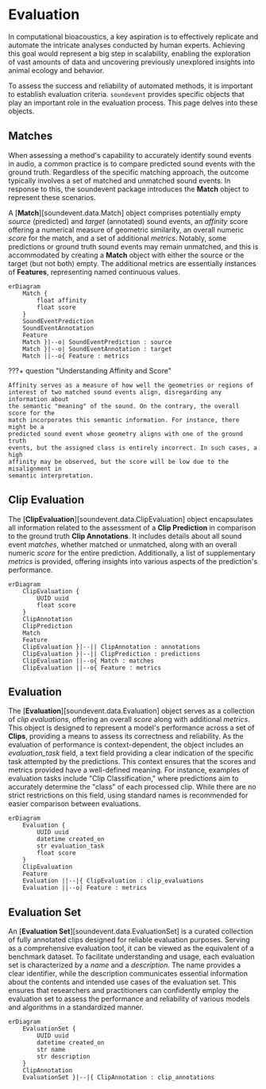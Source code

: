 # Evaluation

In computational bioacoustics, a key aspiration is to effectively replicate and
automate the intricate analyses conducted by human experts. Achieving this goal
would represent a big step in scalability, enabling the exploration of vast
amounts of data and uncovering previously unexplored insights into animal
ecology and behavior.

To assess the success and reliability of automated methods, it is important to
establish evaluation criteria. `soundevent` provides specific objects that play
an important role in the evaluation process. This page delves into these
objects.

## Matches

When assessing a method's capability to accurately identify sound events in
audio, a common practice is to compare predicted sound events with the ground
truth. Regardless of the specific matching approach, the outcome typically
involves a set of matched and unmatched sound events. In response to this, the
soundevent package introduces the **Match** object to represent these scenarios.

A [**Match**][soundevent.data.Match] object comprises potentially empty _source_
(predicted) and _target_ (annotated) sound events, an _affinity_ score offering
a numerical measure of geometric similarity, an overall numeric _score_ for the
match, and a set of additional _metrics_. Notably, some predictions or ground
truth sound events may remain unmatched, and this is accommodated by creating a
**Match** object with either the source or the target (but not both) empty. The
additional metrics are essentially instances of **Features**, representing named
continuous values.

```mermaid
erDiagram
    Match {
        float affinity
        float score
    }
    SoundEventPrediction
    SoundEventAnnotation
    Feature
    Match }|--o| SoundEventPrediction : source
    Match }|--o| SoundEventAnnotation : target
    Match ||--o{ Feature : metrics
```

???+ question "Understanding Affinity and Score"

    Affinity serves as a measure of how well the geometries or regions of
    interest of two matched sound events align, disregarding any information about
    the semantic "meaning" of the sound. On the contrary, the overall score for the
    match incorporates this semantic information. For instance, there might be a
    predicted sound event whose geometry aligns with one of the ground truth
    events, but the assigned class is entirely incorrect. In such cases, a high
    affinity may be observed, but the score will be low due to the misalignment in
    semantic interpretation.

## Clip Evaluation

The [**ClipEvaluation**][soundevent.data.ClipEvaluation] object encapsulates all
information related to the assessment of a **Clip Prediction** in comparison to
the ground truth **Clip Annotations**. It includes details about all sound event
_matches_, whether matched or unmatched, along with an overall numeric _score_
for the entire prediction. Additionally, a list of supplementary _metrics_ is
provided, offering insights into various aspects of the prediction's
performance.

```mermaid
erDiagram
    ClipEvaluation {
        UUID uuid
        float score
    }
    ClipAnnotation
    ClipPrediction
    Match
    Feature
    ClipEvaluation }|--|| ClipAnnotation : annotations
    ClipEvaluation }|--|| ClipPrediction : predictions
    ClipEvaluation ||--o{ Match : matches
    ClipEvaluation ||--o{ Feature : metrics
```

## Evaluation

The [**Evaluation**][soundevent.data.Evaluation] object serves as a collection
of _clip evaluations_, offering an overall _score_ along with additional
_metrics_. This object is designed to represent a model's performance across a
set of **Clips**, providing a means to assess its correctness and reliability.
As the evaluation of performance is context-dependent, the object includes an
_evaluation_task_ field, a text field providing a clear indication of the
specific task attempted by the predictions. This context ensures that the scores
and metrics provided have a well-defined meaning. For instance, examples of
evaluation tasks include "Clip Classification," where predictions aim to
accurately determine the "class" of each processed clip. While there are no
strict restrictions on this field, using standard names is recommended for
easier comparison between evaluations.

```mermaid
erDiagram
    Evaluation {
        UUID uuid
        datetime created_on
        str evaluation_task
        float score
    }
    ClipEvaluation
    Feature
    Evaluation ||--|{ ClipEvaluation : clip_evaluations
    Evaluation ||--o| Feature : metrics
```

## Evaluation Set

An [**Evaluation Set**][soundevent.data.EvaluationSet] is a curated collection
of fully annotated clips designed for reliable evaluation purposes. Serving as a
comprehensive evaluation tool, it can be viewed as the equivalent of a benchmark
dataset. To facilitate understanding and usage, each evaluation set is
characterized by a _name_ and a _description_. The name provides a clear
identifier, while the description communicates essential information about the
contents and intended use cases of the evaluation set. This ensures that
researchers and practitioners can confidently employ the evaluation set to
assess the performance and reliability of various models and algorithms in a
standardized manner.

```mermaid
erDiagram
    EvaluationSet {
        UUID uuid
        datetime created_on
        str name
        str description
    }
    ClipAnnotation
    EvaluationSet }|--|{ ClipAnnotation : clip_annotations
```
